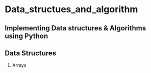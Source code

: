 # Data_structues_and_algorithm

Implementing Data structures & Algorithms using Python
------------------------------------------------------

## Data Structures
1. Arrays

